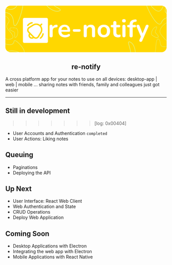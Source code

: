 <p align='center'>
  <img src="https://github.com/Johnmiicheal/re-notify/blob/main/public/banner-notify.png?raw=true" />
 </p>

<h2 align='center'> re-notify </h2>

A cross platform app for your notes to use on all devices: desktop-app | web | mobile ... sharing notes with friends, family and colleagues just got easier

-------------------------------------------------------------------


## Still in development
>>>>>>> [log: 0x00404]
* User Accounts and Authentication `completed`
* User Actions: Liking notes

## Queuing
* Paginations
* Deploying the API

## Up Next
* User Interface: React Web Client
* Web Authentication and State
* CRUD Operations 
* Deploy Web Application

## Coming Soon
* Desktop Applications with Electron 
* Integrating the web app with Electron
* Mobile Applications with React Native
